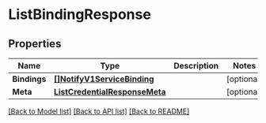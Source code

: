 # ListBindingResponse

## Properties
Name | Type | Description | Notes
------------ | ------------- | ------------- | -------------
**Bindings** | [**[]NotifyV1ServiceBinding**](notify.v1.service.binding.md) |  |[optional] 
**Meta** | [**ListCredentialResponseMeta**](ListCredentialResponse_meta.md) |  |[optional] 

[[Back to Model list]](../README.md#documentation-for-models) [[Back to API list]](../README.md#documentation-for-api-endpoints) [[Back to README]](../README.md)


